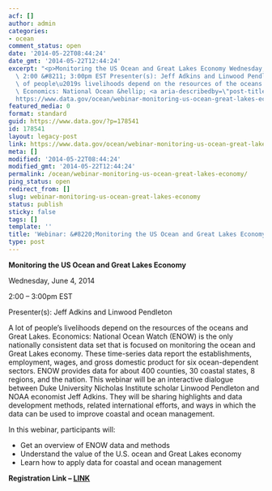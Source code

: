 ```yaml
---
acf: []
author: admin
categories:
- ocean
comment_status: open
date: '2014-05-22T08:44:24'
date_gmt: '2014-05-22T12:44:24'
excerpt: "<p>Monitoring the US Ocean and Great Lakes Economy Wednesday, June 4, 2014\
  \ 2:00 &#8211; 3:00pm EST Presenter(s): Jeff Adkins and Linwood Pendleton A lot\
  \ of people\u2019s livelihoods depend on the resources of the oceans and Great Lakes.\
  \ Economics: National Ocean &hellip; <a aria-describedby=\"post-title-178541\" href=\"\
  https://www.data.gov/ocean/webinar-monitoring-us-ocean-great-lakes-economy/\">Continued</a></p>\n"
featured_media: 0
format: standard
guid: https://www.data.gov/?p=178541
id: 178541
layout: legacy-post
link: https://www.data.gov/ocean/webinar-monitoring-us-ocean-great-lakes-economy/
meta: []
modified: '2014-05-22T08:44:24'
modified_gmt: '2014-05-22T12:44:24'
permalink: /ocean/webinar-monitoring-us-ocean-great-lakes-economy/
ping_status: open
redirect_from: []
slug: webinar-monitoring-us-ocean-great-lakes-economy
status: publish
sticky: false
tags: []
template: ''
title: 'Webinar: &#8220;Monitoring the US Ocean and Great Lakes Economy&#8221;'
type: post
---
```

**Monitoring the US Ocean and Great Lakes Economy**


Wednesday, June 4, 2014


2:00 – 3:00pm EST


Presenter(s): Jeff Adkins and Linwood Pendleton


A lot of people’s livelihoods depend on the resources of the oceans and Great Lakes. Economics: National Ocean Watch (ENOW) is the only nationally consistent data set that is focused on monitoring the ocean and Great Lakes economy. These time-series data report the establishments, employment, wages, and gross domestic product for six ocean-dependent sectors. ENOW provides data for about 400 counties, 30 coastal states, 8 regions, and the nation. This webinar will be an interactive dialogue between Duke University Nicholas Institute scholar Linwood Pendleton and NOAA economist Jeff Adkins. They will be sharing highlights and data development methods, related international efforts, and ways in which the data can be used to improve coastal and ocean management.


In this webinar, participants will:


* Get an overview of ENOW data and methods
* Understand the value of the U.S. ocean and Great Lakes economy
* Learn how to apply data for coastal and ocean management


**Registration Link – [LINK](http://noaacsc.adobeconnect.com/june042014/event/registration.html)**



